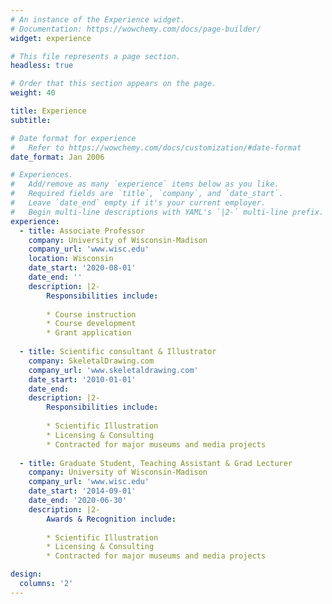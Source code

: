 ```yaml
---
# An instance of the Experience widget.
# Documentation: https://wowchemy.com/docs/page-builder/
widget: experience

# This file represents a page section.
headless: true

# Order that this section appears on the page.
weight: 40

title: Experience
subtitle:

# Date format for experience
#   Refer to https://wowchemy.com/docs/customization/#date-format
date_format: Jan 2006

# Experiences.
#   Add/remove as many `experience` items below as you like.
#   Required fields are `title`, `company`, and `date_start`.
#   Leave `date_end` empty if it's your current employer.
#   Begin multi-line descriptions with YAML's `|2-` multi-line prefix.
experience:
  - title: Associate Professor
    company: University of Wisconsin-Madison
    company_url: 'www.wisc.edu'
    location: Wisconsin
    date_start: '2020-08-01'
    date_end: ''
    description: |2-
        Responsibilities include:
        
        * Course instruction
        * Course development
        * Grant application
        
  - title: Scientific consultant & Illustrator
    company: SkeletalDrawing.com
    company_url: 'www.skeletaldrawing.com'
    date_start: '2010-01-01'
    date_end:
    description: |2-
        Responsibilities include:
        
        * Scientific Illustration
        * Licensing & Consulting
        * Contracted for major museums and media projects
        
  - title: Graduate Student, Teaching Assistant & Grad Lecturer
    company: University of Wisconsin-Madison
    company_url: 'www.wisc.edu'
    date_start: '2014-09-01'
    date_end: '2020-06-30'
    description: |2-
        Awards & Recognition include:
        
        * Scientific Illustration
        * Licensing & Consulting
        * Contracted for major museums and media projects

design:
  columns: '2'
---
```

